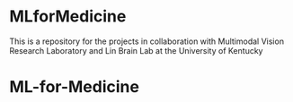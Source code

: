 # MLforMedicine
This is a repository for the projects in collaboration with Multimodal Vision Research Laboratory and Lin Brain Lab at the University of Kentucky
# ML-for-Medicine
